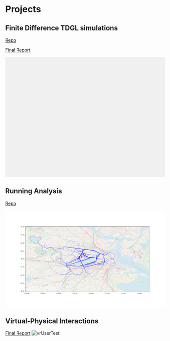 
```{tableofcontents}
```
# Projects

## Finite Difference TDGL simulations
[Repo](https://github.com/omedeiro/simulation6336)

[Final Report](https://github.com/omedeiro/simulation6336/blob/main/6336__Final_Report_Type_II_Superconductor_Vortices.pdf)

![cube](/docs/tdgl/trapGif20211201T151612.gif)

## Running Analysis
[Repo](https://github.com/omedeiro/activityAnalysis)

![running_map](/docs/activityAnalysis/running_map.png)

## Virtual-Physical Interactions

[Final Report](/docs/vr-arm/SeniorDesignFinalReport.pdf)
![vrUserTest](/docs/vr-arm/vrUserTest.png)

